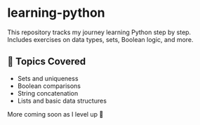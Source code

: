 # learning-python

This repository tracks my journey learning Python step by step.  
Includes exercises on data types, sets, Boolean logic, and more.

## 🧪 Topics Covered
- Sets and uniqueness
- Boolean comparisons
- String concatenation
- Lists and basic data structures

More coming soon as I level up 💪